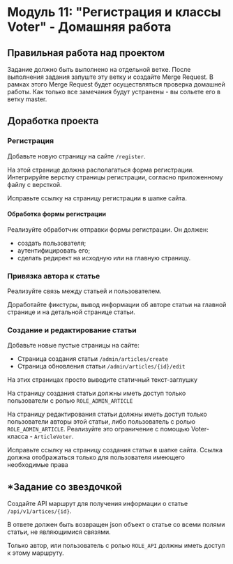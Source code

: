 # Модуль 11: "Регистрация и классы Voter" - Домашняя работа

## Правильная работа над проектом

Задание должно быть выполнено на отдельной ветке. После выполнения задания запуште эту ветку и создайте Merge Request. В рамках этого Merge Request будет осуществляться проверка домашней работы. Как только все замечания будут устранены - вы сольете его в ветку master.

## Доработка проекта

### Регистрация
Добавьте новую страницу на сайте `/register`.

На этой странице должна располагаться форма регистрации. Интегрируйте верстку страницы регистрации, согласно приложенному файлу с версткой.

Исправьте ссылку на страницу регистрации в шапке сайта.

#### Обработка формы регистрации
Реализуйте обработчик отправки формы регистрации. Он должен:
- создать пользователя;
- аутентифицировать его;
- сделать редирект на исходную или на главную страницу. 

### Привязка автора к статье
Реализуйте связь между статьей и пользователем.

Доработайте фикстуры, вывод информации об авторе статьи на главной странице и на детальной странице статьи.

### Создание и редактирование статьи
Добавьте новые пустые страницы на сайте:
- Страница создания статьи `/admin/articles/create`
- Страница обновления статьи `/admin/articles/{id}/edit`

На этих страницах просто выводите статичный текст-заглушку

На страницу создания статьи должны иметь доступ только пользователи с ролью `ROLE_ADMIN_ARTICLE`

На страницу редактирования статьи должны иметь доступ только пользователи авторы этой статьи, либо пользователь с ролью `ROLE_ADMIN_ARTICLE`. Реализуйте это ограничение с помощью Voter-класса - `ArticleVoter`.

Исправьте ссылку на страницу создания статьи в шапке сайта. Ссылка должна отображаться только для пользователя имеющего необходимые права

## *Задание со звездочкой
Создайте API маршрут для получения информации о статье `/api/v1/artices/{id}`.

В ответе должен быть возвращен json объект о статье со всеми полями статьи, не являющимися связями.

Только автор, или пользователь с ролью `ROLE_API` должны иметь доступ к этому маршруту.